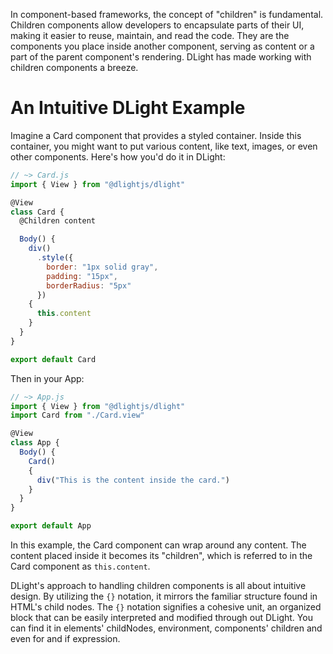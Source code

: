 In component-based frameworks, the concept of "children" is fundamental. Children components allow developers to encapsulate parts of their UI, making it easier to reuse, maintain, and read the code. They are the components you place inside another component, serving as content or a part of the parent component's rendering. DLight has made working with children components a breeze.

# An Intuitive DLight Example
Imagine a Card component that provides a styled container. Inside this container, you might want to put various content, like text, images, or even other components. Here's how you'd do it in DLight:

```js
// ~> Card.js
import { View } from "@dlightjs/dlight"

@View
class Card {
  @Children content

  Body() {
    div()
      .style({
        border: "1px solid gray",
        padding: "15px",
        borderRadius: "5px"
      })
    {
      this.content
    }
  }
}

export default Card
```
Then in your App:
```js
// ~> App.js
import { View } from "@dlightjs/dlight"
import Card from "./Card.view"

@View
class App {
  Body() {
    Card()
    {
      div("This is the content inside the card.")
    }
  }
}

export default App
```
In this example, the Card component can wrap around any content. The content placed inside it becomes its "children", which is referred to in the Card component as `this.content`.

DLight's approach to handling children components is all about intuitive design. By utilizing the `{}` notation, it mirrors the familiar structure found in HTML's child nodes. The `{}` notation signifies a cohesive unit, an organized block that can be easily interpreted and modified through out DLight. You can find it in elements' childNodes, environment, components' children and even for and if expression.
